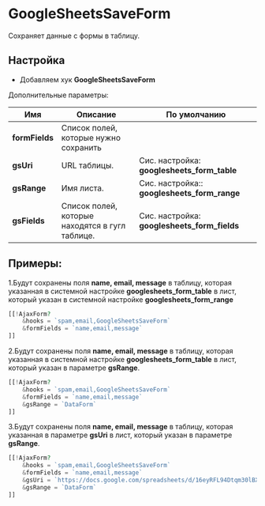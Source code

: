 # GoogleSheetsSaveForm

Сохраняет данные с формы в таблицу.

## Настройка

-   Добавляем хук **GoogleSheetsSaveForm**

Дополнительные параметры:

| Имя            | Описание                                        | По умолчанию                                 |
| -------------- | ----------------------------------------------- | -------------------------------------------- |
| **formFields** | Cписок полей, которые нужно сохранить           |                                              |
| **gsUri**      | URL таблицы.                                    | Сис. настройка: **googlesheets_form_table**  |
| **gsRange**    | Имя листа.                                      | Сис. настройка:: **googlesheets_form_range** |
| **gsFields**   | Список полей, которые находятся в гугл таблице. | Сис. настройка: **googlesheets_form_fields** |

## Примеры:

1.Будут сохранены поля **name, email, message** в таблицу, которая указанная в системной настройке **googlesheets_form_table** в лист, который указан в системной настройке **googlesheets_form_range**

```php
[[!AjaxForm?
    &hooks = `spam,email,GoogleSheetsSaveForm`
    &formFields = `name,email,message`
]]
```

2.Будут сохранены поля **name, email, message** в таблицу, которая указанная в системной настройке **googlesheets_form_table** в лист, который указан в параметре **gsRange**.

```php
[[!AjaxForm?
    &hooks = `spam,email,GoogleSheetsSaveForm`
    &formFields = `name,email,message`
    &gsRange = `DataForm`
]]
```

3.Будут сохранены поля **name, email, message** в таблицу, которая указанная в параметре **gsUri** в лист, который указан в параметре **gsRange**.

```php
[[!AjaxForm?
    &hooks = `spam,email,GoogleSheetsSaveForm`
    &formFields = `name,email,message`
    &gsUri = `https://docs.google.com/spreadsheets/d/16eyRFL94Dtqm30lBXVIpKGbw/edit#gid=0`
    &gsRange = `DataForm`
]]
```
